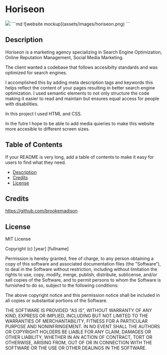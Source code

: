 # Horiseon
<img src="urban-octo-telegram/develop/index.html">
```md
![website mockup](assets/images/horiseon.png)
```

## Description 

Horiseon is a marketing agency specializing in Search Engine Optimization, Online Reputation Management, Social Media Marketing.

The client wanted a codebase that follows accesibilty standards and was optimized for search engines. 

I accomplished this by adding meta description tags and keywords this helps reflect the content of your pages resulting in better search engine optimization. I used semantic elements to not only structure the code making it easier to read and maintain but ensures equal access for people with disabilities.

In this project I used HTML and CSS.

In the futre I hope to be able to add media quieries to make this website more accesible to different screen sizes.


## Table of Contents

If your README is very long, add a table of contents to make it easy for users to find what they need.

* [Description](description)
* [Credits](#credits)
* [License](#license)


## Credits

https://github.com/brookemadison


## License

MIT License

Copyright (c) [year] [fullname]

Permission is hereby granted, free of charge, to any person obtaining a copy
of this software and associated documentation files (the "Software"), to deal
in the Software without restriction, including without limitation the rights
to use, copy, modify, merge, publish, distribute, sublicense, and/or sell
copies of the Software, and to permit persons to whom the Software is
furnished to do so, subject to the following conditions:

The above copyright notice and this permission notice shall be included in all
copies or substantial portions of the Software.

THE SOFTWARE IS PROVIDED "AS IS", WITHOUT WARRANTY OF ANY KIND, EXPRESS OR
IMPLIED, INCLUDING BUT NOT LIMITED TO THE WARRANTIES OF MERCHANTABILITY,
FITNESS FOR A PARTICULAR PURPOSE AND NONINFRINGEMENT. IN NO EVENT SHALL THE
AUTHORS OR COPYRIGHT HOLDERS BE LIABLE FOR ANY CLAIM, DAMAGES OR OTHER
LIABILITY, WHETHER IN AN ACTION OF CONTRACT, TORT OR OTHERWISE, ARISING FROM,
OUT OF OR IN CONNECTION WITH THE SOFTWARE OR THE USE OR OTHER DEALINGS IN THE
SOFTWARE.
